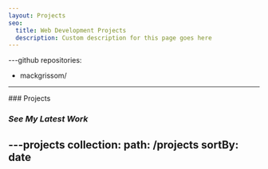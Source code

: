 ```yaml
---
layout: Projects
seo:
  title: Web Development Projects
  description: Custom description for this page goes here
---
```


---github
repositories:
  - mackgrissom/
---
<PageTitle>
  ### Projects

  ### _See My Latest Work_

</PageTitle>



---projects
collection:
  path: /projects
  sortBy: date
---
